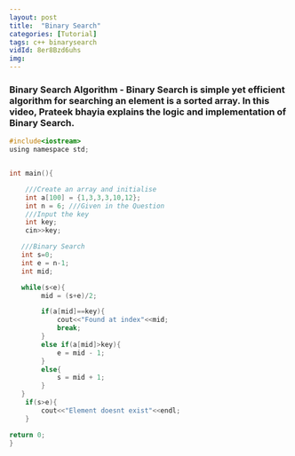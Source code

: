 ```yaml
---
layout: post
title:  "Binary Search"
categories: [Tutorial]
tags: c++ binarysearch
vidId: 8er8Bzd6uhs
img: 
---
```


### Binary Search Algorithm - Binary Search is simple yet efficient algorithm for searching an element is a sorted array. In this video, Prateek bhayia explains the logic and implementation of Binary Search.

```c
#include<iostream>
using namespace std;


int main(){

    ///Create an array and initialise
    int a[100] = {1,3,3,3,10,12};
    int n = 6; ///Given in the Question
    ///Input the key
    int key;
    cin>>key;

   ///Binary Search
   int s=0;
   int e = n-1;
   int mid;

   while(s<e){
        mid = (s+e)/2;

        if(a[mid]==key){
            cout<<"Found at index"<<mid;
            break;
        }
        else if(a[mid]>key){
            e = mid - 1;
        }
        else{
            s = mid + 1;
        }
   }
    if(s>e){
        cout<<"Element doesnt exist"<<endl;
    }

return 0;
}



```
